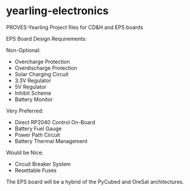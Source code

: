 # yearling-electronics
PROVES-Yearling Project files for CD&amp;H and EPS boards

EPS Board Design Requirements: 

Non-Optional:
- Overcharge Protection
- Overdischarge Protection
- Solar Charging Circuit 
- 3.3V Regulator
- 5V Regulator 
- Inhibit Scheme 
- Battery Monitor

Very Preferred:
- Direct RP2040 Control On-Board 
- Battery Fuel Gauge 
- Power Path Circuit
- Battery Thermal Management 

Would be Nice:
- Circuit Breaker System 
- Resettable Fuses 

The EPS board will be a hybrid of the PyCubed and OreSat architectures.
